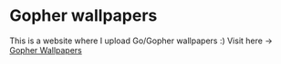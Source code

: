 # Gopher wallpapers
This is a website where I upload Go/Gopher wallpapers :)
Visit here -> [Gopher Wallpapers](https://gopherwallpapers.netlify.app/ "Gopher Wallpapers")
